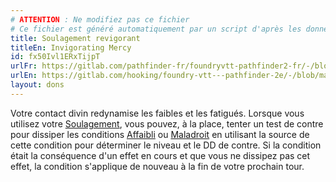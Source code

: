 ```yaml
---
# ATTENTION : Ne modifiez pas ce fichier
# Ce fichier est généré automatiquement par un script d'après les données du module Foundry VTT officiel et de sa traduction
title: Soulagement revigorant
titleEn: Invigorating Mercy
id: fx50Ivl1ERxTijpT
urlFr: https://gitlab.com/pathfinder-fr/foundryvtt-pathfinder2-fr/-/blob/master/data/feats/fx50Ivl1ERxTijpT.htm
urlEn: https://gitlab.com/hooking/foundry-vtt---pathfinder-2e/-/blob/master/packs/data/feats.db/invigorating-mercy.json
layout: dons
---
```

Votre contact divin redynamise les faibles et les fatigués. Lorsque vous utilisez votre [Soulagement](soulagement.md), vous pouvez, à la place, tenter un test de contre pour dissiper les conditions [Affaibli](../conditions/affaibli.md) ou [Maladroit](../conditions/maladroit.md) en utilisant la source de cette condition pour déterminer le niveau et le DD de contre. Si la condition était la conséquence d'un effet en cours et que vous ne dissipez pas cet effet, la condition s'applique de nouveau à la fin de votre prochain tour.
